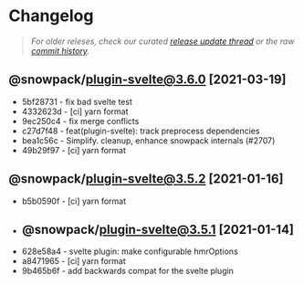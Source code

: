 # Changelog

> _For older releses, check our curated [release update thread](https://github.com/snowpackjs/snowpack/discussions/1183) or the raw [commit history](https://github.com/snowpackjs/snowpack/commits/main/plugins/plugin-svelte)._


## @snowpack/plugin-svelte@3.6.0 [2021-03-19]

* 5bf28731 - fix bad svelte test 
* 4332623d - [ci] yarn format 
* 9ec250c4 - fix merge conflicts 
* c27d7f48 - feat(plugin-svelte): track preprocess dependencies <pngwn>
* bea1c56c - Simplify. cleanup, enhance snowpack internals (#2707) 
* 49b29f97 - [ci] yarn format 

## @snowpack/plugin-svelte@3.5.2 [2021-01-16]

- b5b0590f - [ci] yarn format

* ## @snowpack/plugin-svelte@3.5.1 [2021-01-14]

- 628e58a4 - svelte plugin: make configurable hmrOptions
- a8471965 - [ci] yarn format
- 9b465b6f - add backwards compat for the svelte plugin
